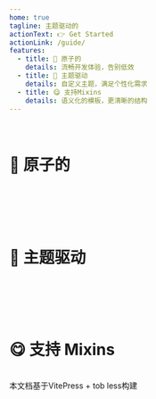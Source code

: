 ```yaml
---
home: true
tagline: 主题驱动的
actionText: 👉 Get Started
actionLink: /guide/
features:
  - title: 🧐 原子的
    details: 流畅开发体验，告别低效
  - title: 🤔 主题驱动
    details: 自定义主题，满足个性化需求
  - title: 😋 支持Mixins
    details: 语义化的模板，更清晰的结构
---
```


<br />


<script setup>
import { init } from 'ityped'
import { onMounted } from 'vue'

onMounted(() => {
  const oneElement = document.querySelector('.tagline')
  init(oneElement, { showCursor: false,  disableBackTyping: true, strings: [' uniapp 样式库'] });
})
</script>

# :monocle_face: 原子的

<br />

<t-atom />

<br />
<br />
<br />

# :thinking: 主题驱动

<br />

<t-theme />


<br />
<br />
<br />

# :yum: 支持 Mixins

<br />

<t-mixins />


<div class="mt-20 text-center text-sm">
 本文档基于<t-tag size="md" :light="false" color="accent" rounded="base" class="mx-1">VitePress + tob less</t-tag>构建
</div>